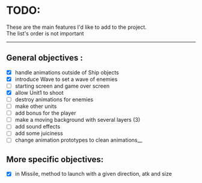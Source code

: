 # TODO:
These are the main features I'd like to add to the project.  
The list's order is not important  

-------------------------------------------------------------
## General objectives :

- [x] handle animations outside of Ship objects  
- [x] introduce Wave to set a wave of enemies  
- [ ] starting screen and game over screen  
- [x] allow Unit1 to shoot  
- [ ] destroy animations for enemies  
- [ ] make other units  
- [ ] add bonus for the player  
- [ ] make a moving background with several layers (3)  
- [ ] add sound effects  
- [ ] add some juiciness  
- [ ] change animation prototypes to clean animations__

## More specific objectives:

- [x] in Missile, method to launch with a given direction, atk and size
